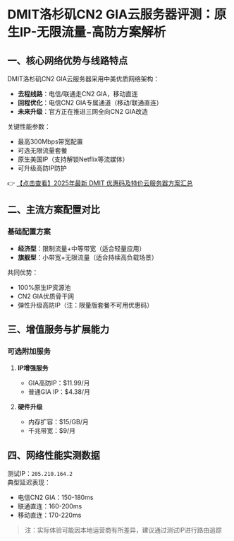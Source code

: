# DMIT洛杉矶CN2 GIA云服务器评测：原生IP-无限流量-高防方案解析

## 一、核心网络优势与线路特点

DMIT洛杉矶CN2 GIA云服务器采用中美优质网络架构：
- **去程线路**：电信/联通走CN2 GIA，移动直连
- **回程优化**：电信CN2 GIA专属通道（移动/联通直连）
- **未来升级**：官方正在推进三网全向CN2 GIA改造

关键性能参数：
- 最高300Mbps带宽配置
- 可选无限流量套餐
- 原生美国IP（支持解锁Netflix等流媒体）
- 可升级高防IP防护

👉 [【点击查看】2025年最新 DMIT 优惠码及特价云服务器方案汇总](https://bit.ly/dmit_coupon)

## 二、主流方案配置对比

### 基础配置方案
- **经济型**：限制流量+中等带宽（适合轻量应用）
- **旗舰型**：小带宽+无限流量（适合持续高负载场景）

共同优势：
- 100%原生IP资源池
- CN2 GIA优质骨干网
- 弹性升级高防IP（注：限量版套餐不可用优惠码）

## 三、增值服务与扩展能力

### 可选附加服务
1. **IP增强服务**
   - GIA高防IP：$11.99/月
   - 普通GIA IP：$4.38/月

2. **硬件升级**
   - 内存扩容：$15/GB/月
   - 千兆带宽：$9/月

## 四、网络性能实测数据

测试IP：`205.210.164.2`  
典型延迟表现：
- 电信CN2 GIA：150-180ms
- 联通直连：160-200ms
- 移动直连：170-220ms

> 注：实际体验可能因本地运营商有所差异，建议通过测试IP进行路由追踪